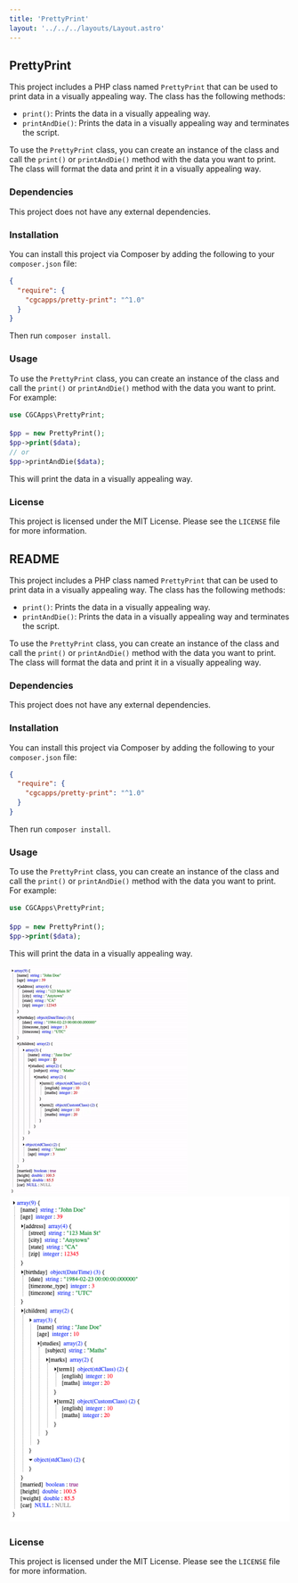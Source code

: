 ```yaml
---
title: 'PrettyPrint'
layout: '../../../layouts/Layout.astro'
---
```


## PrettyPrint

This project includes a PHP class named `PrettyPrint` that can be used to print data in a visually appealing way. The class has the following methods:

- `print()`: Prints the data in a visually appealing way.
- `printAndDie()`: Prints the data in a visually appealing way and terminates the script.

To use the `PrettyPrint` class, you can create an instance of the class and call the `print()` or `printAndDie()` method with the data you want to print. The class will format the data and print it in a visually appealing way.

### Dependencies

This project does not have any external dependencies.

### Installation

You can install this project via Composer by adding the following to your `composer.json` file:

```json
{
  "require": {
    "cgcapps/pretty-print": "^1.0"
  }
}
```

Then run `composer install`.

### Usage

To use the `PrettyPrint` class, you can create an instance of the class and call the `print()` or `printAndDie()` method with the data you want to print. For example:

```php
use CGCApps\PrettyPrint;

$pp = new PrettyPrint();
$pp->print($data);
// or
$pp->printAndDie($data);
```

This will print the data in a visually appealing way.

### License

This project is licensed under the MIT License. Please see the `LICENSE` file for more information.

## README

This project includes a PHP class named `PrettyPrint` that can be used to print data in a visually appealing way. The class has the following methods:

- `print()`: Prints the data in a visually appealing way.
- `printAndDie()`: Prints the data in a visually appealing way and terminates the script.

To use the `PrettyPrint` class, you can create an instance of the class and call the `print()` or `printAndDie()` method with the data you want to print. The class will format the data and print it in a visually appealing way.

### Dependencies

This project does not have any external dependencies.

### Installation

You can install this project via Composer by adding the following to your `composer.json` file:

```json
{
  "require": {
    "cgcapps/pretty-print": "^1.0"
  }
}
```

Then run `composer install`.

### Usage

To use the `PrettyPrint` class, you can create an instance of the class and call the `print()` or `printAndDie()` method with the data you want to print. For example:

```php
use CGCApps\PrettyPrint;

$pp = new PrettyPrint();
$pp->print($data);
```

This will print the data in a visually appealing way.

![App Screenshot](https://github.com/cjguajardo/PrettyPrint/blob/main/assets/pretty-print.gif)
![App Screenshot](https://github.com/cjguajardo/PrettyPrint/blob/main/assets/pretty-print.png)

### License

This project is licensed under the MIT License. Please see the `LICENSE` file for more information.

